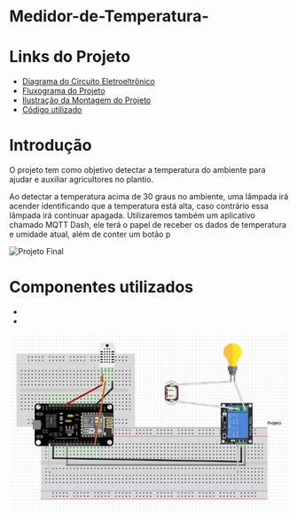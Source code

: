 # Medidor-de-Temperatura-

# Links do Projeto

* <a href="https://github.com/brenosalata/Medidor-de-Temperatura-/blob/main/Diagrama%20do%20Circuito%20Eletroeletrônico.jpeg"> Diagrama do Circuito Eletroeltrônico</a>
* <a href="https://github.com/brenosalata/Medidor-de-Temperatura-/blob/main/Fluxograma.jpeg"> Fluxograma do Projeto</a>
* <a href="https://github.com/brenosalata/Medidor-de-Temperatura-/blob/main/Ilustração%20da%20Montagem.jpeg"> Ilustração da Montagem do Projeto</a>
* <a href="https://github.com/brenosalata/Medidor-de-Temperatura-/blob/main/MedidorTemperaturaMQTT.ino"> Código utilizado</a>

# Introdução

O projeto tem como objetivo detectar a temperatura do ambiente para ajudar e auxiliar agricultores no plantio.

  Ao detectar a temperatura acima de 30 graus no ambiente, uma lâmpada irá acender identificando que a temperatura está alta, caso contrário essa lâmpada irá continuar apagada. Utilizaremos também um aplicativo chamado MQTT Dash, ele terá o papel de receber os dados de temperatura e umidade atual, além de conter um botão p

![Projeto Final]()

# Componentes utilizados

*
*


![Node Mcu](https://github.com/brenosalata/Medidor-de-Temperatura-/blob/main/Ilustração%20da%20Montagem.jpeg)

